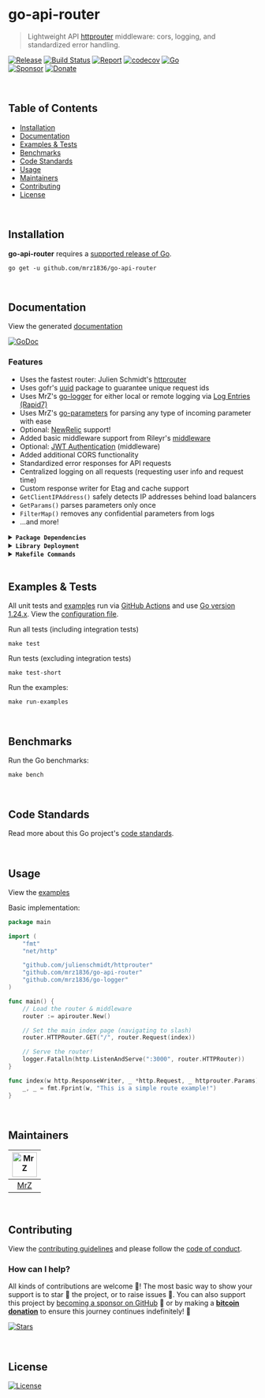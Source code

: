 # go-api-router
> Lightweight API [httprouter](https://github.com/julienschmidt/httprouter) middleware: cors, logging, and standardized error handling.

[![Release](https://img.shields.io/github/v/release/mrz1836/go-api-router?logo=github&style=flat&v=4)](https://github.com/mrz1836/go-api-router/releases)
[![Build Status](https://img.shields.io/github/actions/workflow/status/mrz1836/go-api-router/run-tests.yml?branch=master&logo=github&v=4)](https://github.com/mrz1836/go-api-router/actions)
[![Report](https://goreportcard.com/badge/github.com/mrz1836/go-api-router?style=flat&v=4)](https://goreportcard.com/report/github.com/mrz1836/go-api-router)
[![codecov](https://codecov.io/gh/mrz1836/go-api-router/branch/master/graph/badge.svg?v=4)](https://codecov.io/gh/mrz1836/go-api-router)
[![Go](https://img.shields.io/github/go-mod/go-version/mrz1836/go-api-router?v=4)](https://golang.org/)
<br>
[![Sponsor](https://img.shields.io/badge/sponsor-MrZ-181717.svg?logo=github&style=flat&v=4)](https://github.com/sponsors/mrz1836)
[![Donate](https://img.shields.io/badge/donate-bitcoin-ff9900.svg?logo=bitcoin&style=flat&v=4)](https://mrz1818.com/?tab=tips&utm_source=github&utm_medium=sponsor-link&utm_campaign=go-api-router&utm_term=go-api-router&utm_content=go-api-router)

<br/>

## Table of Contents
- [Installation](#installation)
- [Documentation](#documentation)
- [Examples & Tests](#examples--tests)
- [Benchmarks](#benchmarks)
- [Code Standards](#code-standards)
- [Usage](#usage)
- [Maintainers](#maintainers)
- [Contributing](#contributing)
- [License](#license)

<br/>

## Installation

**go-api-router** requires a [supported release of Go](https://golang.org/doc/devel/release.html#policy).
```shell script
go get -u github.com/mrz1836/go-api-router
```

<br/>

## Documentation
View the generated [documentation](https://pkg.go.dev/github.com/mrz1836/go-api-router)

[![GoDoc](https://godoc.org/github.com/mrz1836/go-api-router?status.svg&style=flat)](https://pkg.go.dev/github.com/mrz1836/go-api-router)

### Features
- Uses the fastest router: Julien Schmidt's [httprouter](https://github.com/julienschmidt/httprouter)
- Uses gofr's [uuid](https://github.com/gofrs/uuid) package to guarantee unique request ids
- Uses MrZ's [go-logger](https://github.com/mrz1836/go-logger) for either local or remote logging via [Log Entries (Rapid7)](https://www.rapid7.com/products/insightops/)
- Uses MrZ's [go-parameters](https://github.com/mrz1836/go-parameters) for parsing any type of incoming parameter with ease
- Optional: [NewRelic](https://docs.newrelic.com/docs/agents/go-agent/get-started/go-agent-compatibility-requirements/) support!
- Added basic middleware support from Rileyr's [middleware](https://github.com/rileyr/middleware)
- Optional: [JWT Authentication](https://github.com/golang-jwt/jwt) (middleware)
- Added additional CORS functionality
- Standardized error responses for API requests
- Centralized logging on all requests (requesting user info and request time)
- Custom response writer for Etag and cache support
- `GetClientIPAddress()` safely detects IP addresses behind load balancers
- `GetParams()` parses parameters only once
- `FilterMap()` removes any confidential parameters from logs
- ...and more!

<details>
<summary><strong><code>Package Dependencies</code></strong></summary>
<br/>

- Julien Schmidt's [httprouter](https://github.com/julienschmidt/httprouter) package
- Rileyr's [middleware](https://github.com/rileyr/middleware) package
- gofrs [uuid](https://github.com/gofrs/uuid) package
- MrZ's [go-logger](https://github.com/mrz1836/go-logger) and [go-parameters](https://github.com/mrz1836/go-parameters) package
- NewRelic's [go-agent](https://github.com/newrelic/go-agent)
- Golang's [golang-jwt](https://github.com/golang-jwt/jwt)
</details>

<details>
<summary><strong><code>Library Deployment</code></strong></summary>
<br/>

[goreleaser](https://github.com/goreleaser/goreleaser) for easy binary or library deployment to GitHub and can be installed via: `brew install goreleaser`.

The [.goreleaser.yml](.goreleaser.yml) file is used to configure [goreleaser](https://github.com/goreleaser/goreleaser).

Use `make release-snap` to create a snapshot version of the release, and finally `make release` to ship to production.
</details>

<details>
<summary><strong><code>Makefile Commands</code></strong></summary>
<br/>

View all `makefile` commands
```shell script
make help
```

List of all current commands:
```text
all                  Runs lint, test and vet
clean                Remove previous builds and any test cache data
clean-mods           Remove all the Go mod cache
coverage             Shows the test coverage
godocs               Sync the latest tag with GoDocs
help                 Show this help message
install              Install the application
install-go           Install the application (Using Native Go)
lint                 Run the golangci-lint application (install if not found)
release              Full production release (creates release in Github)
release              Runs common.release then runs godocs
release-snap         Test the full release (build binaries)
release-test         Full production test release (everything except deploy)
replace-version      Replaces the version in HTML/JS (pre-deploy)
run-examples         Runs all the examples
tag                  Generate a new tag and push (tag version=0.0.0)
tag-remove           Remove a tag if found (tag-remove version=0.0.0)
tag-update           Update an existing tag to current commit (tag-update version=0.0.0)
test                 Runs vet, lint and ALL tests
test-ci              Runs all tests via CI (exports coverage)
test-ci-no-race      Runs all tests via CI (no race) (exports coverage)
test-ci-short        Runs unit tests via CI (exports coverage)
test-short           Runs vet, lint and tests (excludes integration tests)
uninstall            Uninstall the application (and remove files)
update-linter        Update the golangci-lint package (macOS only)
vet                  Run the Go vet application
```
</details>

<br/>

## Examples & Tests
All unit tests and [examples](examples) run via [GitHub Actions](https://github.com/mrz1836/go-api-router/actions) and
 use [Go version 1.24.x](https://golang.org/doc/go1.24). View the [configuration file](.github/workflows/run-tests.yml).

Run all tests (including integration tests)
```shell script
make test
```

Run tests (excluding integration tests)
```shell script
make test-short
```

Run the examples:
```shell script
make run-examples
```

<br/>

## Benchmarks
Run the Go benchmarks:
```shell script
make bench
```

<br/>

## Code Standards
Read more about this Go project's [code standards](.github/CODE_STANDARDS.md).

<br/>

## Usage
View the [examples](examples/examples.go)

Basic implementation:
```go
package main

import (
	"fmt"
	"net/http"

	"github.com/julienschmidt/httprouter"
	"github.com/mrz1836/go-api-router"
	"github.com/mrz1836/go-logger"
)

func main() {
	// Load the router & middleware
	router := apirouter.New()

	// Set the main index page (navigating to slash)
	router.HTTPRouter.GET("/", router.Request(index))

	// Serve the router!
	logger.Fatalln(http.ListenAndServe(":3000", router.HTTPRouter))
}

func index(w http.ResponseWriter, _ *http.Request, _ httprouter.Params) {
	_, _ = fmt.Fprint(w, "This is a simple route example!")
}
```

<br/>

## Maintainers
| [<img src="https://github.com/mrz1836.png" height="50" alt="MrZ" />](https://github.com/mrz1836) |
|:------------------------------------------------------------------------------------------------:|
|                                [MrZ](https://github.com/mrz1836)                                 |


<br/>

## Contributing
View the [contributing guidelines](.github/CONTRIBUTING.md) and please follow the [code of conduct](.github/CODE_OF_CONDUCT.md).

### How can I help?
All kinds of contributions are welcome :raised_hands:!
The most basic way to show your support is to star :star2: the project, or to raise issues :speech_balloon:.
You can also support this project by [becoming a sponsor on GitHub](https://github.com/sponsors/mrz1836) :clap:
or by making a [**bitcoin donation**](https://mrz1818.com/?tab=tips&utm_source=github&utm_medium=sponsor-link&utm_campaign=go-api-router&utm_term=go-api-router&utm_content=go-api-router) to ensure this journey continues indefinitely! :rocket:

[![Stars](https://img.shields.io/github/stars/mrz1836/go-api-router?label=Please%20like%20us&style=social)](https://github.com/mrz1836/go-api-router/stargazers)

<br/>

## License
[![License](https://img.shields.io/github/license/mrz1836/go-api-router.svg?style=flat&v=1)](LICENSE)

